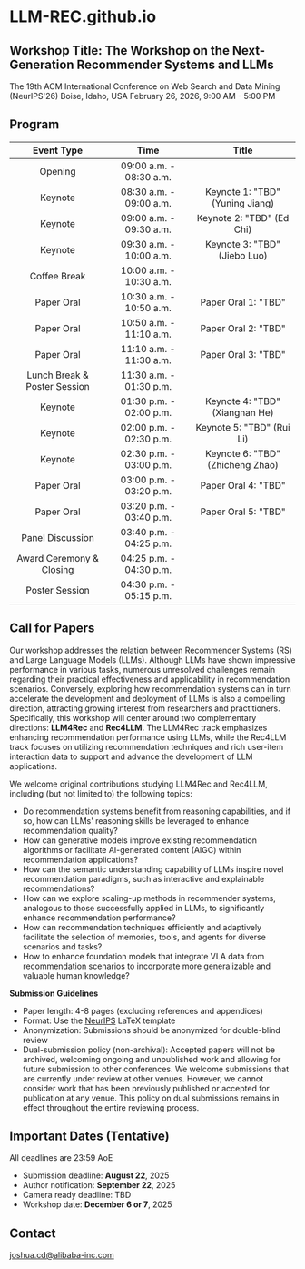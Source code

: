 # LLM-REC.github.io

## Workshop Title: The Workshop on the Next-Generation Recommender Systems and LLMs

The 19th ACM International Conference on Web Search and Data Mining (NeurIPS'26)
Boise, Idaho, USA
February 26, 2026, 9:00 AM - 5:00 PM

## Program

|          Event Type          |          Time           |              Title               |
| :--------------------------: | :---------------------: | :------------------------------: |
|           Opening            | 09:00 a.m. - 08:30 a.m. |                                  |
|           Keynote            | 08:30 a.m. - 09:00 a.m. | Keynote 1: "TBD" (Yuning Jiang)  |
|           Keynote            | 09:00 a.m. - 09:30 a.m. |    Keynote 2: "TBD" (Ed Chi)     |
|           Keynote            | 09:30 a.m. - 10:00 a.m. |   Keynote 3: "TBD" (Jiebo Luo)   |
|         Coffee Break         | 10:00 a.m. - 10:30 a.m. |                                  |
|          Paper Oral          | 10:30 a.m. - 10:50 a.m. |       Paper Oral 1: "TBD"        |
|          Paper Oral          | 10:50 a.m. - 11:10 a.m. |       Paper Oral 2: "TBD"        |
|          Paper Oral          | 11:10 a.m. - 11:30 a.m. |       Paper Oral 3: "TBD"        |
| Lunch Break & Poster Session | 11:30 a.m. - 01:30 p.m. |                                  |
|           Keynote            | 01:30 p.m. - 02:00 p.m. |  Keynote 4: "TBD" (Xiangnan He)  |
|           Keynote            | 02:00 p.m. - 02:30 p.m. |    Keynote 5: "TBD" (Rui Li)     |
|           Keynote            | 02:30 p.m. - 03:00 p.m. | Keynote 6: "TBD" (Zhicheng Zhao) |
|          Paper Oral          | 03:00 p.m. - 03:20 p.m. |       Paper Oral 4: "TBD"        |
|          Paper Oral          | 03:20 p.m. - 03:40 p.m. |       Paper Oral 5: "TBD"        |
|       Panel Discussion       | 03:40 p.m. - 04:25 p.m. |                                  |
|   Award Ceremony & Closing   | 04:25 p.m. - 04:30 p.m. |                                  |
|        Poster Session        | 04:30 p.m. - 05:15 p.m. |                                  |

## Call for Papers

Our workshop addresses the relation between Recommender Systems (RS) and Large Language Models (LLMs). Although LLMs have shown impressive performance in various tasks, numerous unresolved challenges remain regarding their practical effectiveness and applicability in recommendation scenarios. Conversely, exploring how recommendation systems can in turn accelerate the development and deployment of LLMs is also a compelling direction, attracting growing interest from researchers and practitioners. Specifically, this workshop will center around two complementary directions: **LLM4Rec** and **Rec4LLM**. The LLM4Rec track emphasizes enhancing recommendation performance using LLMs, while the Rec4LLM track focuses on utilizing recommendation techniques and rich user-item interaction data to support and advance the development of LLM applications.

We welcome original contributions studying LLM4Rec and Rec4LLM, including (but not limited to) the following topics:

+ Do recommendation systems benefit from reasoning capabilities, and if so, how can LLMs' reasoning skills be leveraged to enhance recommendation quality?
+ How can generative models improve existing recommendation algorithms or facilitate AI-generated content (AIGC) within recommendation applications?
+ How can the semantic understanding capability of LLMs inspire novel recommendation paradigms, such as interactive and explainable recommendations?
+ How can we explore scaling-up methods in recommender systems, analogous to those successfully applied in LLMs, to significantly enhance recommendation performance?
+ How can recommendation techniques efficiently and adaptively facilitate the selection of memories, tools, and agents for diverse scenarios and tasks?
+ How to enhance foundation models that integrate VLA data from recommendation scenarios to incorporate more generalizable and valuable human knowledge?

**Submission Guidelines**

+ Paper length: 4-8 pages (excluding references and appendices)
+ Format: Use the [NeurIPS](https://media.neurips.cc/Conferences/NeurIPS2025/Styles.zip) LaTeX template
+ Anonymization: Submissions should be anonymized for double-blind review
+ Dual-submission policy (non-archival): Accepted papers will not be archived, welcoming ongoing and unpublished work and allowing for future submission to other conferences. We welcome submissions that are currently under review at other venues. However, we cannot consider work that has been previously published or accepted for publication at any venue. This policy on dual submissions remains in effect throughout the entire reviewing process.

## Important Dates (Tentative)

All deadlines are 23:59 AoE

+ Submission deadline: **August 22**, 2025
+ Author notification: **September 22**, 2025
+ Camera ready deadline: TBD
+ Workshop date: **December 6 or 7**, 2025

## Contact

joshua.cd@alibaba-inc.com
